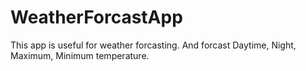 # WeatherForcastApp

This app is useful for weather forcasting. And forcast Daytime, Night, Maximum, Minimum temperature.